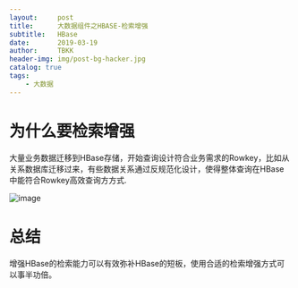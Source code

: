 ```yaml
---
layout:     post
title:      大数据组件之HBASE-检索增强
subtitle:   HBase
date:       2019-03-19
author:     TBKK
header-img: img/post-bg-hacker.jpg
catalog: true
tags:
    - 大数据
---
```



# 为什么要检索增强

大量业务数据迁移到HBase存储，开始查询设计符合业务需求的Rowkey，比如从关系数据库迁移过来，有些数据关系通过反规范化设计，使得整体查询在HBase中能符合Rowkey高效查询⽅方式.

![image](http://www.qinxinfeng.com/img/hbase/16.jpg)



# 总结
增强HBase的检索能力可以有效弥补HBase的短板，使用合适的检索增强方式可以事半功倍。
 


 

